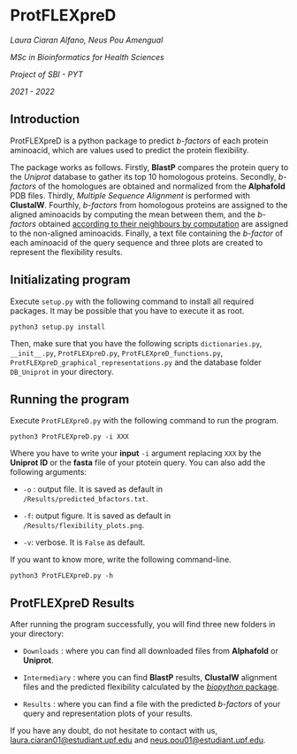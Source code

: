 **ProtFLEXpreD**
=================

*Laura Ciaran Alfano, Neus Pou Amengual*

*MSc in Bioinformatics for Health Sciences*

*Project of SBI - PYT*

*2021 - 2022*

## **Introduction**

ProtFLEXpreD is a python package to predict *b-factors* of each protein aminoacid, which are values used to predict the protein flexibility. 

The package works as follows. Firstly, **BlastP** compares the protein query to the *Uniprot* database to gather its top 10 homologous proteins. Secondly, *b-factors* of the homologues are obtained and normalized from the **Alphafold** PDB files. Thirdly, *Multiple Sequence Alignment* is performed with **ClustalW**. Fourthly, *b-factors* from homologous proteins are assigned to the aligned aminoacids by computing the mean between them, and the *b-factors* obtained [according to their neighbours by computation](https://www.polarmicrobes.org/protein-flexibility-calculation-with-python/) are assigned to the non-aligned aminoacids. Finally, a text file containing the *b-factor* of each aminoacid of the query sequence and three plots are created to represent the flexibility results.

## **Initializating program**

Execute `setup.py` with the following command to install all required packages. It may be possible that you have to execute it as root.

```{.sh}
python3 setup.py install
```
Then, make sure that you have the following scripts `dictionaries.py`, `__init__.py`, `ProtFLEXpreD.py`, `ProtFLEXpreD_functions.py`, `ProtFLEXpreD_graphical_representations.py` and the database folder `DB_Uniprot` in your directory.

## **Running the program**

Execute `ProtFLEXpreD.py` with the following command to run the program.

```{.sh}
python3 ProtFLEXpreD.py -i XXX
```

Where you have to write your **input** `-i` argument replacing `XXX` by the **Uniprot ID** or the **fasta** file of your ptotein query. You can also add the following arguments:

- `-o` : output file. It is saved as default in `/Results/predicted_bfactors.txt`.

- `-f`: output figure. It is saved as default in `/Results/flexibility_plots.png`.

- `-v`: verbose. It is `False` as default.

If you want to know more, write the following command-line.

```{.sh}
python3 ProtFLEXpreD.py -h
```

## **ProtFLEXpreD Results**

After running the program successfully, you will find three new folders in your directory:

* `Downloads` : where you can find all downloaded files from **Alphafold** or **Uniprot**.

* `Intermediary` : where you can find **BlastP** results, **ClustalW** alignment files and the predicted flexibility calculated by the [*biopython* package](https://biopython.org/docs/1.75/api/Bio.SeqUtils.ProtParam.html).

* `Results` : where you can find a file with the predicted *b-factors* of your query and representation plots of your results.

If you have any doubt, do not hesitate to contact with us, laura.ciaran01@estudiant.upf.edu and neus.pou01@estudiant.upf.edu.
